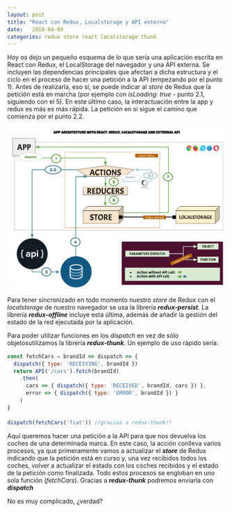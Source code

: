 ```yaml
---
layout: post
title: "React con Redux, Localstorage y API externa"
date:   2018-04-09
categories: redux store react localstorage thunk
---
```


Hoy os dejo un pequeño esquema de lo que sería una aplicación escrita en React con Redux, el LocalStorage del navegador y una API externa. Se incluyen las dependencias principales que afectan a dicha estructura y el ciclo en el proceso de hacer una petición a la API (empezando por el punto 1). Antes de realizarla, eso sí, se puede indicar al *store* de Redux que la petición está en marcha (por ejemplo con *isLoading: true* - punto 2.1, siguiendo con el 5). En este último caso, la interactuación entre la app y redux es más es más rápida. La petición en sí sigue el camino que comienza por el punto 2.2.

![React con Redux, LocalStorage y API externa](../images/react-redux-localstorage-api.png)

Para tener sincronizado en todo momento nuestro *store* de Redux con el *localstorage* de nuestro navegador se usa la librería ***redux-persist***. La librería ***redux-offline*** incluye esta última, además de añadir la gestión del estado de la red ejecutada por la aplicación.

Para poder utilizar funciones en los *dispatch* en vez de sólo objetosutilizamos la librería ***redux-thunk***. Un ejemplo de uso rápido sería:

  ```javascript
  const fetchCars = brandId => dispatch => {
    dispatch({ type: 'RECEIVING', brandId })
    return API('/cars').fetch(brandId)
      .then(
        cars => { dispatch({ type: 'RECEIVED', brandId, cars }) },
        error => { dispatch({ type: 'ERROR', brandId }) }
      )
  }

  dispatch(fetchCars('fiat')) //gracias a redux-thunk!!
  ```

Aquí queremos hacer una petición a la API para que nos devuelva los coches de una determinada marca. En este caso, la acción conlleva varios procesos, ya que primeramente vamos a actualizar el ***store*** de Redux indicando que la petición está en curso y, una vez recibidos todos los coches, volver a actualizar el estado con los coches recibidos y el estado de la petición como finalizada. Todo estos procesos se engloban en uno sola función (*fetchCars*). Gracias a ***redux-thunk*** podremos enviarla con ***dispatch***

No es muy complicado, ¿verdad?